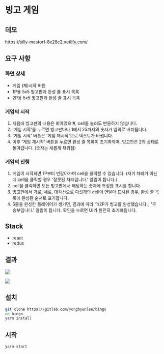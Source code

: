 # 빙고 게임

## 데모

https://silly-mestorf-8e28c2.netlify.com/

## 요구 사항

### 화면 상세

- 게임 (재)시작 버튼
- 1P용 5x5 빙고판과 완성 줄 표시 목록
- 2P용 5x5 빙고판과 완성 줄 표시 목록

### 게임의 시작

1. 처음에 빙고판의 내용은 비어있으며, cell을 눌러도 반응하지 않습니다.
2. '게임 시작'을 누르면 빙고판마다 1에서 25까지의 숫자가 임의로 배치됩니다.
3. '게임 시작' 버튼은 '게임 재시작'으로 텍스트가 바뀝니다.
4. 이후 '게임 재시작' 버튼을 누르면 완성 줄 목록이 초기화되며, 빙고판은 2의 상태로 돌아갑니다. (숫자는 새롭게 채워짐)

### 게임의 진행

1. 게임이 시작되면 1P부터 번갈아가며 cell을 클릭할 수 있습니다. (자기 차례가 아닌데 cell을 클릭할 경우 '잘못된 차레입니다.' 알림이 뜹니다.)
2. cell을 클릭하면 모든 빙고판에서 해당하는 숫자에 특정한 표시를 합니다.
3. 빙고판에서 가로, 세로, 대각선으로 다섯개의 cell이 연달아 표시된 경우, 완성 줄 목록에 완성된 순서로 표기합니다.
4. 5줄을 완성한 플레이어가 생기면, 결과에 따라 '1/2P가 빙고를 완성했습니다.', '무승부입니다.' 알림이 뜹니다. 확인을 누르면 UI가 완전히 초기화됩니다.

## Stack

- react
- redux

## 결과

![](https://gitlab.com/yonghyunlee/bingo/raw/master/images/onePlayer.gif)

![](https://gitlab.com/yonghyunlee/bingo/raw/master/images/twoPlayer.gif)

## 설치

```bash
git clone https://gitlab.com/yonghyunlee/bingo
cd bingo
yarn install
```

## 시작

```bash
yarn start
```